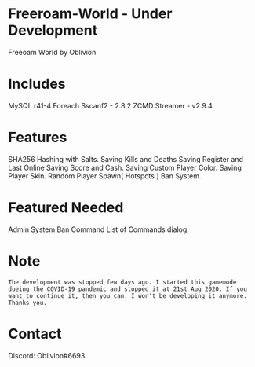 # Freeroam-World - Under Development 
Freeoam World by Oblivion 

# Includes

   MySQL r41-4 
   Foreach
   Sscanf2 -  2.8.2 
   ZCMD
   Streamer - v2.9.4
   
# Features 
  
  SHA256 Hashing with Salts.
  Saving Kills and Deaths
  Saving Register and Last Online
  Saving Score and Cash.
  Saving Custom Player Color.
  Saving Player Skin.
  Random Player Spawn( Hotspots )
  Ban System.
  

# Featured Needed 
   Admin System
   Ban Command
   List of Commands dialog.
   
   
# Note
    The development was stopped few days ago. I started this gamemode dueing the COVID-19 pandemic and stopped it at 21st Aug 2020. If you want to continue it, then you can. I won't be developing it anymore. Thanks you.



# Contact
  Discord: Oblivion#6693
  
   

